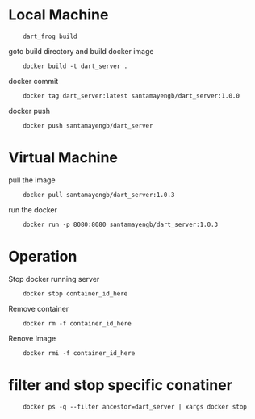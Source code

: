 
####

# Local Machine

        dart_frog build
        
goto build directory and build docker image

        docker build -t dart_server .
    
docker commit

        docker tag dart_server:latest santamayengb/dart_server:1.0.0
        
docker push 
    
        docker push santamayengb/dart_server
        
#####
        
# Virtual Machine

pull the image

        docker pull santamayengb/dart_server:1.0.3
        
run the docker

        docker run -p 8080:8080 santamayengb/dart_server:1.0.3
        
####

# Operation


Stop docker running server

        docker stop container_id_here

Remove container
        
        docker rm -f container_id_here
        
Renove Image

        docker rmi -f container_id_here
    
    
####

# filter and stop specific conatiner

        docker ps -q --filter ancestor=dart_server | xargs docker stop